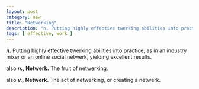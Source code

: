 ```yaml
---
layout: post
category: new
title: "Netwerking"
description: "n. Putting highly effective twerking abilities into practice, as in an industry mixer or an online social netwerk, yielding excellent results. n. Netwerk. The fruit of netwerking. v. Netwerk. The act of netwerking, or creating a netwerk."
tags: [ effective, work ]
---
```


***n.*** Putting highly effective [twerking](/twerk/) abilities into practice, as in an industry mixer or an online social netwerk, yielding excellent results.

also ***n.,* Netwerk.** The fruit of netwerking.

also ***v.,* Netwerk.** The act of netwerking, or creating a netwerk.

